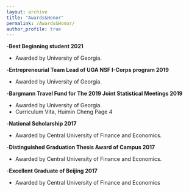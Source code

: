 ```yaml
---
layout: archive
title: "Awards&Honor"
permalink: /Awards&Honor/
author_profile: true
---
```


-**Best Beginning student 2021**

* Awarded by University of Georgia.

-**Entrepreneurial Team Lead of UGA NSF I-Corps program 2019**
* Awarded by University of Georgia.

-**Bargmann Travel Fund for The 2019 Joint Statistical Meetings 2019**
* Awarded by University of Georgia.
* Curriculum Vita, Huimin Cheng Page 4

-**National Scholarship 2017**
* Awarded by Central University of Finance and Economics.

-**Distinguished Graduation Thesis Award of Campus 2017**
* Awarded by Central University of Finance and Economics.

-**Excellent Graduate of Beijing 2017**
* Awarded by Central University of Finance and Economics
